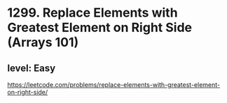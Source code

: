 # 1299. Replace Elements with Greatest Element on Right Side (Arrays 101)
## level: Easy

https://leetcode.com/problems/replace-elements-with-greatest-element-on-right-side/
